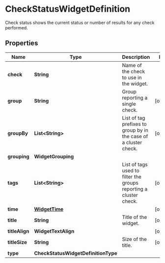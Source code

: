 

# CheckStatusWidgetDefinition

Check status shows the current status or number of results for any check performed.

## Properties

Name | Type | Description | Notes
------------ | ------------- | ------------- | -------------
**check** | **String** | Name of the check to use in the widget. | 
**group** | **String** | Group reporting a single check. |  [optional]
**groupBy** | **List&lt;String&gt;** | List of tag prefixes to group by in the case of a cluster check. |  [optional]
**grouping** | **WidgetGrouping** |  | 
**tags** | **List&lt;String&gt;** | List of tags used to filter the groups reporting a cluster check. |  [optional]
**time** | [**WidgetTime**](WidgetTime.md) |  |  [optional]
**title** | **String** | Title of the widget. |  [optional]
**titleAlign** | **WidgetTextAlign** |  |  [optional]
**titleSize** | **String** | Size of the title. |  [optional]
**type** | **CheckStatusWidgetDefinitionType** |  | 



